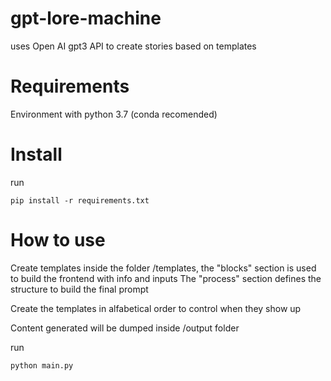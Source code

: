 # gpt-lore-machine

uses Open AI gpt3 API to create stories based on templates

# Requirements
Environment with python 3.7 (conda recomended)

# Install
run 
```
pip install -r requirements.txt
```

# How to use
Create templates inside the folder /templates, the "blocks" section is used to build the frontend with info and inputs
The "process" section defines the structure to build the final prompt

Create the templates in alfabetical order to control when they show up

Content generated will be dumped inside /output folder

run 
```
python main.py
```